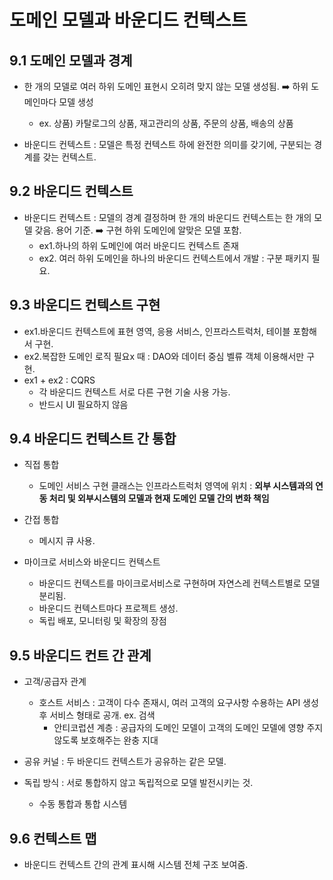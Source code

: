 # 도메인 모델과 바운디드 컨텍스트

## 9.1 도메인 모델과 경계

* 한 개의 모델로 여러 하위 도메인 표현시 오히려 맞지 않는 모델 생성됨. ➡️ 하위 도메인마다 모델 생성
	* ex. 상품) 카탈로그의 상품, 재고관리의 상품, 주문의 상품, 배송의 상품

* 바운디드 컨텍스트 : 모델은 특정 컨텍스트 하에 완전한 의미를 갖기에, 구분되는 경계를 갖는 컨텍스트.

## 9.2 바운디드 컨텍스트

* 바운디드 컨텍스트 : 모델의 경계 결정하며 한 개의 바운디드 컨텍스트는 한 개의 모델 갖음. 용어 기준.  ➡️ 구현 하위 도메인에 알맞은 모델 포함.
	* ex1.하나의 하위 도메인에 여러 바운디드 컨텍스트 존재
	* ex2. 여러 하위 도메인을 하나의 바운디드 컨텍스트에서 개발 : 구분 패키지 필요.

## 9.3 바운디드 컨텍스트 구현

* ex1.바운디드 컨텍스트에 표현 영역, 응용 서비스, 인프라스트럭처, 테이블 포함해서 구현.
* ex2.복잡한 도메인 로직 필요x 때 : DAO와 데이터 중심 벨류 객체 이용해서만 구현.
* ex1 + ex2 : CQRS
	* 각 바운디드 컨텍스트 서로 다른 구현 기술 사용 가능.
	* 반드시 UI 필요하지 않음

## 9.4 바운디드 컨텍스트 간 통합

* 직접 통합
	* 도메인 서비스 구현 클래스는 인프라스트럭처 영역에 위치 : **외부 시스템과의 연동 처리 및 외부시스템의 모델과 현재 도메인 모델 간의 변화 책임**
* 간접 통합
	* 메시지 큐 사용.

* 마이크로 서비스와 바운디드 컨텍스트
	* 바운디드 컨텍스트를 마이크로서비스로 구현하며 자연스레 컨텍스트별로 모델 분리됨.
	* 바운디드 컨텍스트마다 프로젝트 생성.
	* 독립 배포, 모니터링 및 확장의 장점

## 9.5 바운디드 컨트 간 관계

* 고객/공급자 관계
	* 호스트 서비스 : 고객이 다수 존재시, 여러 고객의 요구사항 수용하는 API 생성 후 서비스 형태로 공개. ex. 검색
		* 안티코럽션 계층 : 공급자의 도메인 모델이 고객의 도메인 모델에 영향 주지 않도록 보호해주는 완충 지대

* 공유 커널 : 두 바운디드 컨텍스트가 공유하는 같은 모델.

* 독립 방식 : 서로 통합하지 않고 독립적으로 모델 발전시키는 것.
	* 수동 통합과 통합 시스템

## 9.6 컨텍스트 맵

* 바운디드 컨텍스트 간의 관계 표시해 시스템 전체 구조 보여줌.
